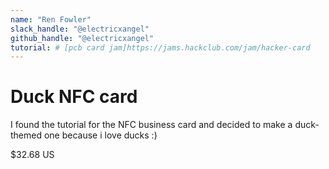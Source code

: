 ```yaml
---
name: "Ren Fowler"
slack_handle: "@electricxangel"
github_handle: "@electricxangel"
tutorial: # [pcb card jam]https://jams.hackclub.com/jam/hacker-card
---
```


# Duck NFC card

I found the tutorial for the NFC business card and decided to make a duck-themed one because i love ducks :)

$32.68 US
